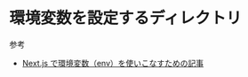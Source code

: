 # 環境変数を設定するディレクトリ

参考

- [Next.js で環境変数（env）を使いこなすための記事](https://zenn.dev/aktriver/articles/2022-04-nextjs-env)
